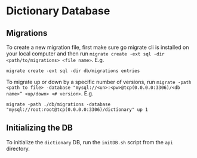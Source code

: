 # Dictionary Database

## Migrations

To create a new migration file, first make sure go migrate cli is installed on your local computer and then run `migrate create -ext sql -dir <path/to/migrations> <file name>`. E.g.

```
migrate create -ext sql -dir db/migrations entries
```

To migrate up or down by a specific number of versions, run `migrate -path <path to file> -database "mysql://<un>:<pw>@tcp(0.0.0.0:3306)/<db name>” <up/down> <# version>`. E.g.

```
migrate -path ./db/migrations -database "mysql://root:root@tcp(0.0.0.0:3306)/dictionary" up 1
```

## Initializing the DB

To initialize the `dictionary` DB, run the `initDB.sh` script from the `api` directory.
